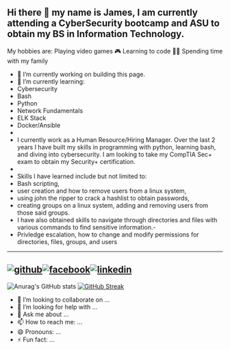 ## Hi there 👋 my name is James, I am currently attending a CyberSecurity bootcamp and ASU to obtain my BS in Information Technology. 
My hobbies are: 
Playing video games 🎮
Learning to code 👩‍💻 
Spending time with my family 


<!--
**Jbyford89/Jbyford89** is a ✨ _special_ ✨ repository because its `README.md` (this file) appears on your GitHub profile.
-->

- 🔭 I’m currently working on building this page.
- 🌱 I’m currently learning:
- Cybersecurity
- Bash
- Python
- Network Fundamentals
- ELK Stack
- Docker/Ansible
- 
- I currently work as a Human Resource/Hiring Manager. Over the last 2 years I have built my skills in programming with python, learning bash, and diving into cybersecurity. I am looking to take my CompTIA Sec+ exam to obtain my Security+ certification. 
- 
- Skills I have learned include but not limited to: 
- Bash scripting, 
- user creation and how to remove users from a linux system, 
- using john the ripper to crack a hashlist to obtain passwords, 
- creating groups on a linux system, adding and removing users from those said groups. 
- I have also obtained skills to navigate through directories and files with various commands to find sensitive information.-
- Privledge escalation, how to change and modify permissions for directories, files, groups, and users
---
[![github](https://cloud.githubusercontent.com/assets/17016297/18839843/0e06a67a-83d2-11e6-993a-b35a182500e0.png)][1][![facebook](https://cloud.githubusercontent.com/assets/17016297/18839836/0a06deb4-83d2-11e6-8078-1d0974af0f63.png)][2][![linkedin](https://cloud.githubusercontent.com/assets/17016297/18839848/0fc7e74e-83d2-11e6-8c6a-277fc9d6e067.png)][3]
---
<!--[![Anurag's GitHub stats](https://github-readme-stats.vercel.app/api?username=jbyford89)](https://github.com/jbyford89/github-readme-stats)-->
![Anurag's GitHub stats](https://github-readme-stats.vercel.app/api?username=jbyford89&show_icons=true&theme=dark)
[![GitHub Streak](https://github-readme-streak-stats.herokuapp.com/?user=Jbyford89&theme=blue-green)](https://git.io/streak-stats)

- 👯 I’m looking to collaborate on ...
- 🤔 I’m looking for help with ...
- 💬 Ask me about ...
- 📫 How to reach me: ...
- 😄 Pronouns: ...
- ⚡ Fun fact: ...


[1]: http://www.github.com/Jbyford89
[2]: https://www.linkedin.com/in/jbyford89
[3]: https://www.facebook.com/jbyford2
